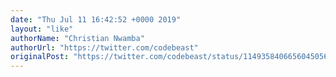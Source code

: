 ```yaml
---
date: "Thu Jul 11 16:42:52 +0000 2019"
layout: "like"
authorName: "Christian Nwamba"
authorUrl: "https://twitter.com/codebeast"
originalPost: "https://twitter.com/codebeast/status/1149358406656045056"
---
```

